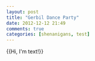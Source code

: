 ```yaml
---
layout: post
title: "Gerbil Dance Party"
date: 2012-12-12 21:49
comments: true
categories: [shenanigans, test]
---
```

{{Hi, I'm text!}}
